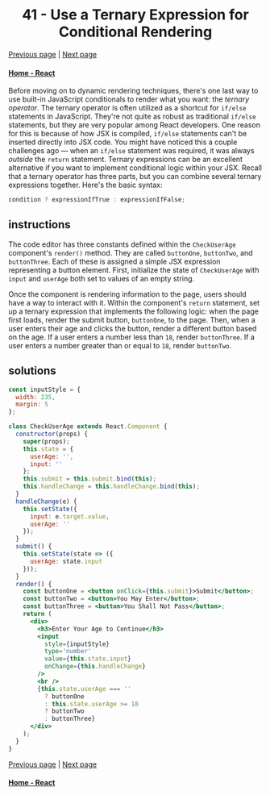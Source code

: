 # <center>41 - Use a Ternary Expression for Conditional Rendering</center>

[Previous page](40-use-&&-for-a-more-concise-conditional.md) | [Next page](42-render-conditionally-from-props.md)

#### [Home - React](./README.md)


Before moving on to dynamic rendering techniques, there's one last way to use built-in JavaScript conditionals to render what you want: the <dfn>ternary operator</dfn>. The ternary operator is often utilized as a shortcut for `if/else` statements in JavaScript. They're not quite as robust as traditional `if/else` statements, but they are very popular among React developers. One reason for this is because of how JSX is compiled, `if/else` statements can't be inserted directly into JSX code. You might have noticed this a couple challenges ago — when an `if/else` statement was required, it was always *outside* the `return` statement. Ternary expressions can be an excellent alternative if you want to implement conditional logic within your JSX. Recall that a ternary operator has three parts, but you can combine several ternary expressions together. Here's the basic syntax:

```jsx
condition ? expressionIfTrue : expressionIfFalse;
```

## instructions 

The code editor has three constants defined within the `CheckUserAge` component's `render()` method. They are called `buttonOne`, `buttonTwo`, and `buttonThree`. Each of these is assigned a simple JSX expression representing a button element. First, initialize the state of `CheckUserAge` with `input` and `userAge` both set to values of an empty string.

Once the component is rendering information to the page, users should have a way to interact with it. Within the component's `return` statement, set up a ternary expression that implements the following logic: when the page first loads, render the submit button, `buttonOne`, to the page. Then, when a user enters their age and clicks the button, render a different button based on the age. If a user enters a number less than `18`, render `buttonThree`. If a user enters a number greater than or equal to `18`, render `buttonTwo`.

## solutions 

```jsx
const inputStyle = {
  width: 235,
  margin: 5
};

class CheckUserAge extends React.Component {
  constructor(props) {
    super(props);
    this.state = {
      userAge: '',
      input: ''
    };
    this.submit = this.submit.bind(this);
    this.handleChange = this.handleChange.bind(this);
  }
  handleChange(e) {
    this.setState({
      input: e.target.value,
      userAge: ''
    });
  }
  submit() {
    this.setState(state => ({
      userAge: state.input
    }));
  }
  render() {
    const buttonOne = <button onClick={this.submit}>Submit</button>;
    const buttonTwo = <button>You May Enter</button>;
    const buttonThree = <button>You Shall Not Pass</button>;
    return (
      <div>
        <h3>Enter Your Age to Continue</h3>
        <input
          style={inputStyle}
          type='number'
          value={this.state.input}
          onChange={this.handleChange}
        />
        <br />
        {this.state.userAge === ''
          ? buttonOne
          : this.state.userAge >= 18
          ? buttonTwo
          : buttonThree}
      </div>
    );
  }
}
```

[Previous page](40-use-&&-for-a-more-concise-conditional.md) | [Next page](42-render-conditionally-from-props.md)

#### [Home - React](./README.md)